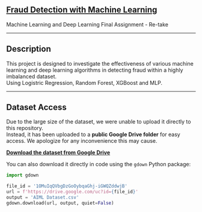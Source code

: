 ## [Fraud Detection with Machine Learning](Machine_Learning_Re_take.ipynb)

Machine Learning and Deep Learning 
Final Assignment - Re-take

---

## Description

This project is designed to investigate the effectiveness of various machine learning and deep learning algorithms in detecting fraud within a highly imbalanced dataset.  
Using Logistric Regression, Random Forest, XGBoost and MLP.

---

## Dataset Access

Due to the large size of the dataset, we were unable to upload it directly to this repository.  
Instead, it has been uploaded to a **public Google Drive folder** for easy access. We apologize for any inconvenience this may cause.

**[Download the dataset from Google Drive](https://drive.google.com/file/d/1OMuIqQVbgDzGoOybqaGhj-iGWQZddwjB/view?usp=drive_link)**

You can also download it directly in code using the `gdown` Python package:

```python
import gdown

file_id = '1OMuIqQVbgDzGoOybqaGhj-iGWQZddwjB'
url = f'https://drive.google.com/uc?id={file_id}'
output = 'AIML Dataset.csv'
gdown.download(url, output, quiet=False)


```
